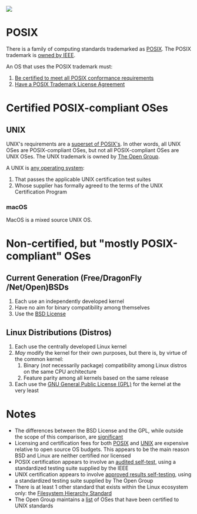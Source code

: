 ![](https://raw.githubusercontent.com/jdrch/Hardware/master/UNIX%20Comparison.png)

# POSIX

There is a family of computing standards trademarked as [POSIX](https://en.wikipedia.org/wiki/POSIX). The POSIX trademark is [owned by IEEE](http://get.posixcertified.ieee.org/).

An OS that uses the POSIX trademark must:

1. [Be certified to meet all POSIX conformance requirements](http://get.posixcertified.ieee.org/certification_guide.html#Certification)
2. [Have a POSIX Trademark License Agreement](http://get.posixcertified.ieee.org/certification_guide.html#TheFirstStepTheTMLA)

# Certified POSIX-compliant OSes

## UNIX

UNIX's requirements are a [superset of POSIX's](https://unix.stackexchange.com/a/14369/166524). In other words, all UNIX OSes are POSIX-compliant OSes, but not all POSIX-compliant OSes are UNIX OSes. The UNIX trademark is owned by [The Open Group](https://www.opengroup.org/).

A UNIX is [any operating system](https://www.opengroup.org/membership/forums/platform/unix):

1. That passes the applicable UNIX certification test suites 
2. Whose supplier has formally agreed to the terms of the UNIX Certification Program

### macOS

MacOS is a mixed source UNIX OS.

# Non-certified, but "mostly POSIX-compliant" OSes

## Current Generation (Free/DragonFly /Net/Open)BSDs

1. Each use an independently developed kernel
2. Have no aim for binary compatibility among themselves
3. Use the [BSD License](https://en.wikipedia.org/wiki/BSD_licenses)

## Linux Distributions (Distros)

1. Each use the centrally developed Linux kernel
2. *May* modify the kernel for their own purposes, but there is, by virtue of the common kernel:
   1. Binary (*not* necessarily package) compatibility among Linux distros on the same CPU architecture
   2. Feature parity among all kernels based on the same release
3. Each use the [GNU General Public License (GPL)](https://en.wikipedia.org/wiki/GNU_General_Public_License) for the kernel at the very least

# Notes

* The differences between the BSD License and the GPL, while outside the scope of this comparison, are [significant](https://fossbytes.com/open-sources-license-type/)
* Licensing and certification fees for both [POSIX](http://get.posixcertified.ieee.org/docs/posix-fee-schedule-1.3.PDF) and [UNIX](https://www.opengroup.org/openbrand/Brandfees.htm) are expensive relative to open source OS budgets. This appears to be the main reason BSD and Linux are neither certified nor licensed
* POSIX certification appears to involve an [audited self-test](http://get.posixcertified.ieee.org/certification_guide.html#Formal%20Testing), using a standardized testing suite supplied by the IEEE
* UNIX certification appears to involve [approved results self-testing](https://www.opengroup.org/openbrand/docs/faq.html#general21), using a standardized testing suite supplied by The Open Group
* There is at least 1 other standard that exists within the Linux ecosystem only: the [Filesystem Hierarchy Standard](https://refspecs.linuxfoundation.org/fhs.shtml)
* The Open Group maintains a [list](https://www.opengroup.org/openbrand/register/) of OSes that have been certified to UNIX standards